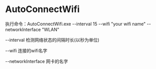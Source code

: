 # AutoConnectWifi

执行命令：AutoConnectWifi.exe --interval 15 --wifi "your wifi name" --networkInterface "WLAN"

--interval 检测网络状态的间隔时长(以秒为单位)

--wifi 连接的wifi名字

--networkInterface 网卡的名字
